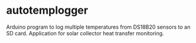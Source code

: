 # autotemplogger
Arduino program to log multiple temperatures from DS18B20 sensors to an SD card. Application for solar collector heat transfer monitoring.
